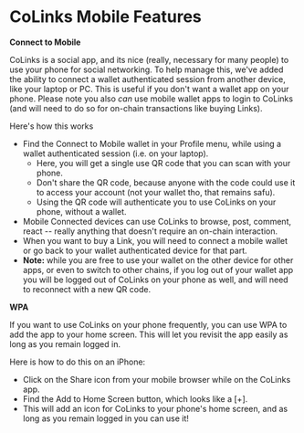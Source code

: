 # CoLinks Mobile Features

**Connect to Mobile**

CoLinks is a social app, and its nice (really, necessary for many people) to use your phone for social networking.  To help manage this, we've added the ability to connect a wallet authenticated session from another device, like your laptop or PC. This is useful if you don't want a wallet app on your phone. Please note you also _can_ use mobile wallet apps to login to CoLinks (and will need to do so for on-chain transactions like buying Links).

Here's how this works

* Find the Connect to Mobile wallet in your Profile menu, while using a wallet authenticated session (i.e. on your laptop).
  * Here, you will get a single use QR code that you can scan with your phone.&#x20;
  * Don't share the QR code, because anyone with the code could use it to access your account (not your wallet tho, that remains safu).
  * Using the QR code will authenticate you to use CoLinks on your phone, without a wallet.
* Mobile Connected devices can use CoLinks to browse, post, comment, react -- really anything that doesn't require an on-chain interaction.
* When you want to buy a Link, you will need to connect a mobile wallet or go back to your wallet authenticated device for that part.
* **Note:** while you are free to use your wallet on the other device for other apps, or even to switch to other chains, if you log out of your wallet app you will be logged out of CoLinks on your phone as well, and will need to reconnect with a new QR code.

**WPA**

If you want to use CoLinks on your phone frequently, you can use WPA to add the app to your home screen.  This will let you revisit the app easily as long as you remain logged in.

Here is how to do this on an iPhone:&#x20;

* Click on the Share icon from your mobile browser while on the CoLinks app.
* Find the Add to Home Screen button, which looks like a \[+].
* This will add an icon for CoLinks to your phone's home screen, and as long as you remain logged in you can use it!



